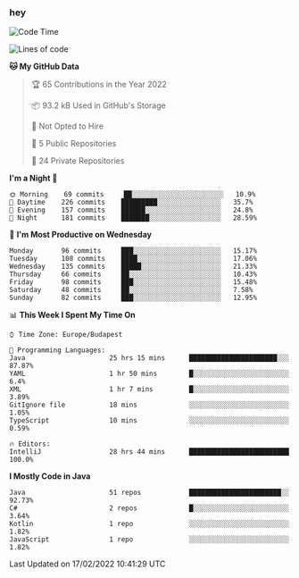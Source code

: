 ### hey

<!--START_SECTION:waka-->
![Code Time](http://img.shields.io/badge/Code%20Time-556%20hrs%2028%20mins-blue)

![Lines of code](https://img.shields.io/badge/From%20Hello%20World%20I%27ve%20Written-439%20Thousand%20lines%20of%20code-blue)

**🐱 My GitHub Data** 

> 🏆 65 Contributions in the Year 2022
 > 
> 📦 93.2 kB Used in GitHub's Storage 
 > 
> 🚫 Not Opted to Hire
 > 
> 📜 5 Public Repositories 
 > 
> 🔑 24 Private Repositories  
 > 
**I'm a Night 🦉** 

```text
🌞 Morning    69 commits     ██░░░░░░░░░░░░░░░░░░░░░░░   10.9% 
🌆 Daytime    226 commits    █████████░░░░░░░░░░░░░░░░   35.7% 
🌃 Evening    157 commits    ██████░░░░░░░░░░░░░░░░░░░   24.8% 
🌙 Night      181 commits    ███████░░░░░░░░░░░░░░░░░░   28.59%

```
📅 **I'm Most Productive on Wednesday** 

```text
Monday       96 commits     ███░░░░░░░░░░░░░░░░░░░░░░   15.17% 
Tuesday      108 commits    ████░░░░░░░░░░░░░░░░░░░░░   17.06% 
Wednesday    135 commits    █████░░░░░░░░░░░░░░░░░░░░   21.33% 
Thursday     66 commits     ██░░░░░░░░░░░░░░░░░░░░░░░   10.43% 
Friday       98 commits     ███░░░░░░░░░░░░░░░░░░░░░░   15.48% 
Saturday     48 commits     ██░░░░░░░░░░░░░░░░░░░░░░░   7.58% 
Sunday       82 commits     ███░░░░░░░░░░░░░░░░░░░░░░   12.95%

```


📊 **This Week I Spent My Time On** 

```text
⌚︎ Time Zone: Europe/Budapest

💬 Programming Languages: 
Java                     25 hrs 15 mins      ██████████████████████░░░   87.87% 
YAML                     1 hr 50 mins        █░░░░░░░░░░░░░░░░░░░░░░░░   6.4% 
XML                      1 hr 7 mins         █░░░░░░░░░░░░░░░░░░░░░░░░   3.89% 
GitIgnore file           18 mins             ░░░░░░░░░░░░░░░░░░░░░░░░░   1.05% 
TypeScript               10 mins             ░░░░░░░░░░░░░░░░░░░░░░░░░   0.59%

🔥 Editors: 
IntelliJ                 28 hrs 44 mins      █████████████████████████   100.0%

```

**I Mostly Code in Java** 

```text
Java                     51 repos            ███████████████████████░░   92.73% 
C#                       2 repos             █░░░░░░░░░░░░░░░░░░░░░░░░   3.64% 
Kotlin                   1 repo              ░░░░░░░░░░░░░░░░░░░░░░░░░   1.82% 
JavaScript               1 repo              ░░░░░░░░░░░░░░░░░░░░░░░░░   1.82%

```



 Last Updated on 17/02/2022 10:41:29 UTC
<!--END_SECTION:waka-->
